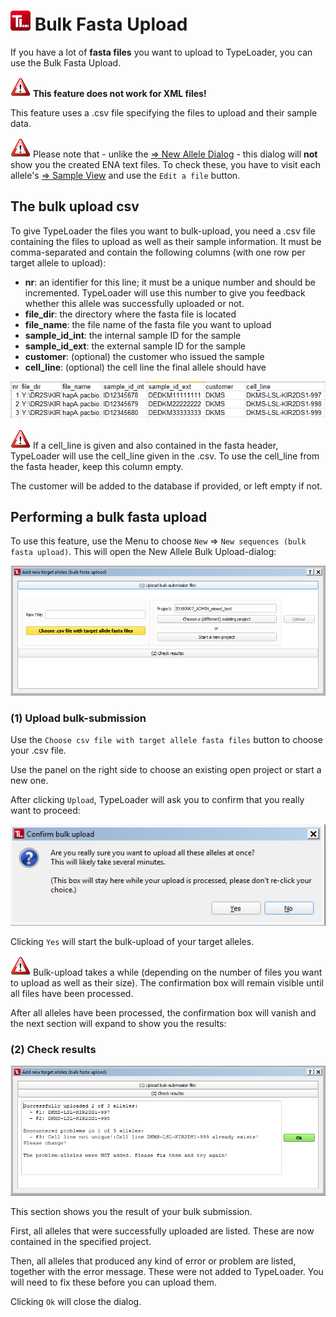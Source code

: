 # ![Icon](images/TypeLoader_32.png) Bulk Fasta Upload 
If you have a lot of **fasta files** you want to upload to TypeLoader, you can use the Bulk Fasta Upload. 

![Pic](images/icon_important.png) **This feature does not work for XML files!**

This feature uses a .csv file specifying the files to upload and their sample data.

![Pic](images/icon_important.png) Please note that - unlike the [=> New Allele Dialog](new_allele.md) - this dialog will **not** show you the created ENA text files. To check these, you have to visit each allele's [=> Sample View](view_sample.md) and use the ``Edit a file`` button.


##  The bulk upload csv 
To give TypeLoader the files you want to bulk-upload, you need a .csv file containing the files to upload as well as their sample information. It must be comma-separated and contain the following columns (with one row per target allele to upload):

  * **nr**: an identifier for this line; it must be a unique number and should be incremented. TypeLoader will use this number to give you feedback whether this allele was successfully uploaded or not.
  * **file_dir**: the directory where the fasta file is located
  * **file_name**: the file name of the fasta file you want to upload
  * **sample\_id_int**: the internal sample ID for the sample 
  * **sample\_id_ext**: the external sample ID for the sample
  * **customer**: (optional) the customer who issued the sample
  * **cell_line**: (optional) the cell line the final allele should have

![Pic](images/bulk_upload_csv.png)

![Pic](images/icon_important.png) If a cell\_line is given and also contained in the fasta header, TypeLoader will use the cell\_line given in the .csv. To use the cell_line from the fasta header, keep this column empty.

The customer will be added to the database if provided, or left empty if not.


##  Performing a bulk fasta upload 
To use this feature, use the Menu to choose ``New`` => ``New sequences (bulk fasta upload)``. This will open the New Allele Bulk Upload-dialog:

![Pic](images/bulk_upload0.png)

###  (1) Upload bulk-submission 
Use the ``Choose csv file with target allele fasta files`` button to choose your .csv file.

Use the panel on the right side to choose an existing open project or start a new one.

After clicking ``Upload``, TypeLoader will ask you to confirm that you really want to proceed:

![Pic](images/bulk_upload1.png)

Clicking ``Yes`` will start the bulk-upload of your target alleles.

![Pic](images/icon_important.png) Bulk-upload takes a while (depending on the number of files you want to upload as well as their size). The confirmation box will remain visible until all files have been processed.

After all alleles have been processed, the confirmation box will vanish and the next section will expand to show you the results:

###  (2) Check results 
![Pic](images/bulk_upload2.png)

This section shows you the result of your bulk submission. 

First, all alleles that were successfully uploaded are listed. These are now contained in the specified project.

Then, all alleles that produced any kind of error or problem are listed, together with the error message. These were not added to TypeLoader. You will need to fix these before you can upload them.

Clicking ``Ok`` will close the dialog.

